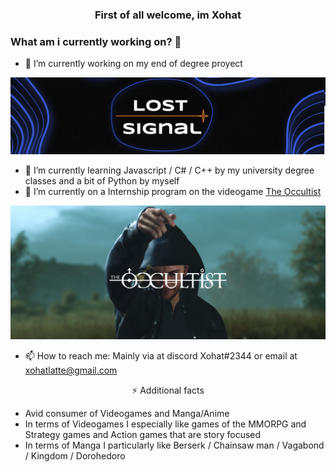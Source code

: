 ### <p align="center">First of all welcome, im Xohat</p>

### What am i currently working on? 👋

- 🔭 I’m currently working on my end of degree proyect
 
![banner](https://github.com/Xohat/Xohat/blob/main/banner.png?raw=true)

- 🌱 I’m currently learning Javascript / C# / C++ by my university degree classes and a bit of Python by myself
- 👯 I’m currently on a Internship program on the videogame [The Occultist](https://theoccultist.com/)

![banner](https://github.com/Xohat/Xohat/blob/main/The-Occultist-scaled.jpg?raw=true)
- 📫 How to reach me: Mainly via at discord Xohat#2344 or email at xohatlatte@gmail.com

<p align="center">⚡ Additional facts</p>

- Avid consumer of Videogames and Manga/Anime <br />
- In terms of Videogames I especially like games of the MMORPG and Strategy games and Action games that are story focused <br />
- In terms of Manga I particularly like Berserk / Chainsaw man / Vagabond / Kingdom / Dorohedoro <br />

<!--


**Xohat/Xohat** is a ✨ _special_ ✨ repository because its `README.md` (this file) appears on your GitHub profile.

formely known as Arturo

Here are some ideas to get you started:

- 👯 I’m looking to collaborate on ...
- 🤔 I’m looking for help with ...
- 💬 Ask me about ...
- 😄 Pronouns: ...
-->
